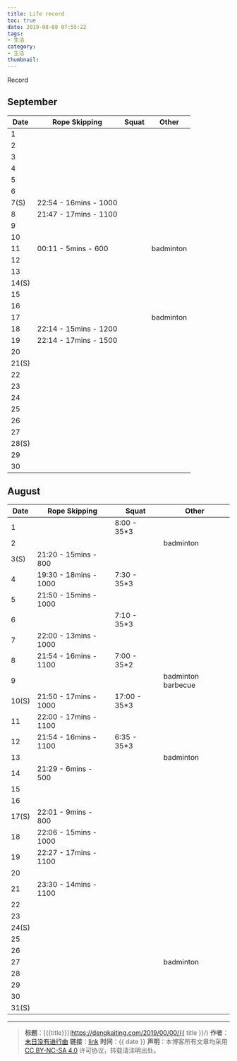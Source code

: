 ```yaml
---
title: Life record
toc: true
date: 2019-08-08 07:55:22
tags:
- 生活
category:
- 生活
thumbnail:
---
```


Record
<!--more-->

## September
|	Date	|			Rope Skipping			|			Squat			|			Other			| 
|	----	|			----					|			---- 			|			----			|
|		1	|			     					|							|							|
|		2	|			     					|							|							|
|		3	|			     					|							|							|
|		4	|			     					|							|							|
|		5	|			     					|							|							|
|		6	|			     					|							|							|
|	7(S)	|22:54 - 16mins - 1000				|							|							|
|		8	|21:47 - 17mins - 1100				|							|							|
|		9	|			     					|							|							|
|		10	|			     					|							|							|
|		11	|00:11 -  5mins -  600				|							|badminton					|
|		12	|			     					|							|							|
|		13	|			     					|							|							|
|	14(S)	|			     					|							|							|
|		15	|			     					|							|							|
|		16	|			     					|							|							|
|		17	|			     					|							|badminton					|
|		18	|22:14 - 15mins - 1200     			|							|							|
|		19	|22:14 - 17mins - 1500  			|							|							|
|		20	|			     					|							|							|
|	21(S)	|			     					|							|							|
|		22	|			     					|							|							|
|		23	|			     					|							|							|
|		24	|			     					|							|							|
|		25	|			     					|							|							|
|		26	|			     					|							|							|
|		27	|			     					|							|							|
|	28(S)	|			     					|							|							|
|		29	|			     					|							|							|
|		30	|			     					|							|							|



## August
|	Date	|			Rope Skipping			|			Squat			|			Other			| 
|	----	|			----					|			---- 			|			----			|
|		1	|			     					|8:00 - 35*3				|							|
|		2	|			     					|							|badminton					|
|	3(S)	|21:20 - 15mins -  800				|							|							|
|		4	|19:30 - 18mins - 1000				|7:30 - 35*3				|							|
|		5	|21:50 - 15mins - 1000				|							|							|
|		6	|									|7:10 - 35*3				|							|
|		7	|22:00 - 13mins - 1000				|							|							|
|		8	|21:54 - 16mins - 1100				|7:00 - 35*2				|							|
|		9	|									|							|badminton	barbecue		|
|	10(S)	|21:50 - 17mins - 1000				|17:00 - 35*3				|							|
|		11	|22:00 - 17mins - 1100				|							|							|
|		12	|21:54 - 16mins - 1100				|6:35 - 35*3				|							|
|		13	|									|							|badminton					|
|		14	|21:29 -  6mins -  500				|							|							|
|		15	|									|							|							|
|		16	|									|							|							|
|	17(S)	|22:01 -  9mins -  800				|							|							|
|		18	|22:06 - 15mins - 1000				|							|							|
|		19	|22:27 - 17mins - 1100  			|							|							|
|		20	|									|							|							|
|		21	|23:30 - 14mins - 1100				|							|							|
|		22	|									|							|							|
|		23	|									|							|							|
|	24(S)	|									|							|							|
|		25	|									|							|							|
|		26	|									|							|							|
|		27	|									|							|badminton					|
|		28	|									|							|							|
|		29	|									|							|							|
|		30	|									|							|							|
|	31(S)	|									|							|							|



---
> **标题**：[{{title}}](https://dengkaiting.com/2019/00/00/{{ title }}/)
> **作者**：[末日没有进行曲](https://dengkaiting.com/)
> **链接**：[link](https://dengkaiting.com/)
> **时间**：{{ date }}
> **声明**：本博客所有文章均采用 [CC BY-NC-SA 4.0](https://creativecommons.org/licenses/by-nc-sa/4.0/deed.zh) 许可协议，转载请注明出处。